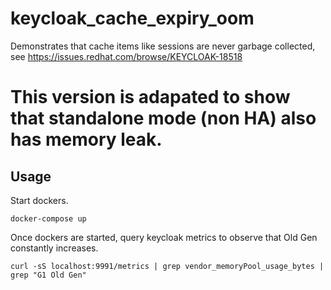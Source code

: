 # keycloak_cache_expiry_oom
Demonstrates that cache items like sessions are never garbage collected, see https://issues.redhat.com/browse/KEYCLOAK-18518

# This version is adapated to show that standalone mode (non HA) also has memory leak.

## Usage
Start dockers.

`docker-compose up`

Once dockers are started, query keycloak metrics to observe that Old Gen constantly increases.

`curl -sS localhost:9991/metrics | grep vendor_memoryPool_usage_bytes | grep "G1 Old Gen"`
